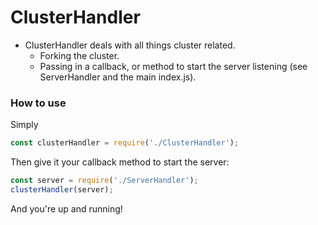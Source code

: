 # ClusterHandler

- ClusterHandler deals with all things cluster related.
  - Forking the cluster.
  - Passing in a callback, or method to start the server listening (see ServerHandler and the main index.js).

### How to use

Simply

```javascript
const clusterHandler = require('./ClusterHandler');
```

Then give it your callback method to start the server:

```javascript
const server = require('./ServerHandler');
clusterHandler(server);
```

And you're up and running!
